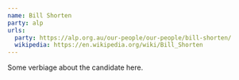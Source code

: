 ```yaml
---
name: Bill Shorten
party: alp
urls:
  party: https://alp.org.au/our-people/our-people/bill-shorten/
  wikipedia: https://en.wikipedia.org/wiki/Bill_Shorten
---
```

Some verbiage about the candidate here.
